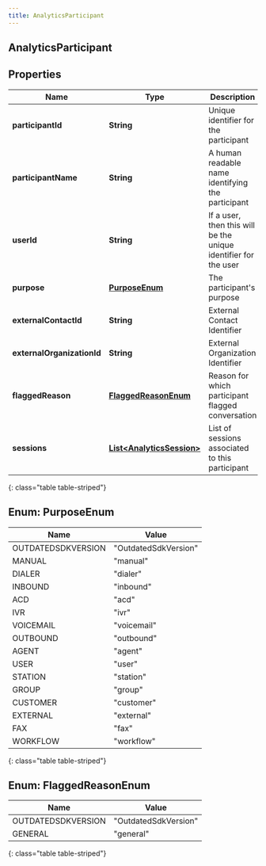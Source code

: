 ```yaml
---
title: AnalyticsParticipant
---
```

## AnalyticsParticipant


## Properties

| Name | Type | Description | Notes |
| ------------ | ------------- | ------------- | ------------- |
| **participantId** | **String** | Unique identifier for the participant |  [optional] |
| **participantName** | **String** | A human readable name identifying the participant |  [optional] |
| **userId** | **String** | If a user, then this will be the unique identifier for the user |  [optional] |
| **purpose** | [**PurposeEnum**](#PurposeEnum) | The participant&#39;s purpose |  [optional] |
| **externalContactId** | **String** | External Contact Identifier |  [optional] |
| **externalOrganizationId** | **String** | External Organization Identifier |  [optional] |
| **flaggedReason** | [**FlaggedReasonEnum**](#FlaggedReasonEnum) | Reason for which participant flagged conversation |  [optional] |
| **sessions** | [**List&lt;AnalyticsSession&gt;**](AnalyticsSession.html) | List of sessions associated to this participant |  [optional] |
{: class="table table-striped"}


<a name="PurposeEnum"></a>

## Enum: PurposeEnum

| Name | Value |
| ---- | ----- |
| OUTDATEDSDKVERSION | &quot;OutdatedSdkVersion&quot; |
| MANUAL | &quot;manual&quot; |
| DIALER | &quot;dialer&quot; |
| INBOUND | &quot;inbound&quot; |
| ACD | &quot;acd&quot; |
| IVR | &quot;ivr&quot; |
| VOICEMAIL | &quot;voicemail&quot; |
| OUTBOUND | &quot;outbound&quot; |
| AGENT | &quot;agent&quot; |
| USER | &quot;user&quot; |
| STATION | &quot;station&quot; |
| GROUP | &quot;group&quot; |
| CUSTOMER | &quot;customer&quot; |
| EXTERNAL | &quot;external&quot; |
| FAX | &quot;fax&quot; |
| WORKFLOW | &quot;workflow&quot; |
{: class="table table-striped"}


<a name="FlaggedReasonEnum"></a>

## Enum: FlaggedReasonEnum

| Name | Value |
| ---- | ----- |
| OUTDATEDSDKVERSION | &quot;OutdatedSdkVersion&quot; |
| GENERAL | &quot;general&quot; |
{: class="table table-striped"}



